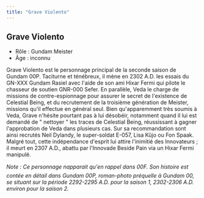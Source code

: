 ```yaml
---
title: "Grave Violento"
---
```


Grave Violento
--------------


- Rôle : Gundam Meister  
- Âge : inconnu


Grave Violento est le personnage principal de la seconde saison de Gundam 00P. Taciturne et ténébreux, il mène en 2302 A.D. les essais du GN-XXX Gundam Rasiel avec l'aide de son ami Hixar Fermi qui pilote le chasseur de soutien GNR-000 Sefer. En parallèle, Veda le charge de missions de contre-espionnage pour assurer le secret de l'existence de Celestial Being, et du recrutement de la troisième génération de Meister, missions qu'il effectue en général seul. Bien qu'apparemment très soumis à Veda, Grave n'hésite pourtant pas à lui désobéir, notamment quand il lui est demandé de " nettoyer " les traces de Celestial Being, réussissant à gagner l'approbation de Veda dans plusieurs cas. Sur sa recommandation sont ainsi recrutés Neil Dylandy, le super-soldat E-057, Lisa Kûjo ou Fon Spaak. Malgré tout, cette indépendance d'esprit lui attire l'inimitié des Innovateurs ; il meurt en 2307 A.D., abattu par l'Innovade Beside Pain via un Hixar Fermi manipulé.


*Note : Ce personnage napparait qu'en rappel dans 00F. Son histoire est contée en détail dans Gundam 00P, roman-photo préquelle à Gundam 00, se situant sur la période 2292-2295 A.D. pour la saison 1, 2302-2306 A.D. environ pour la saison 2.*


 

